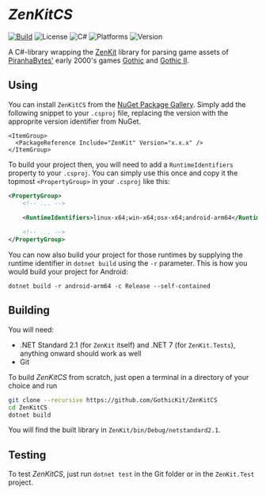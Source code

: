 # _ZenKitCS_

[![Build](https://img.shields.io/github/actions/workflow/status/GothicKit/ZenKitCS/build.yml?label=Build&branch=main)](https://img.shields.io/github/actions/workflow/status/GothicKit/phoenix-shared-interface/build.yml)
![License](https://img.shields.io/github/license/GothicKit/ZenKitCS?label=License&color=important)
![C#](https://img.shields.io/static/v1?label=C%23&message=netstandard2.1&color=informational)
![Platforms](https://img.shields.io/static/v1?label=Supports&message=Linux%20x64%20|%20Windows%20x64%20|%20Android%20ARM64&color=blueviolet)
![Version](https://img.shields.io/github/v/tag/GothicKit/ZenKitCS?label=Version&sort=semver)

A C#-library wrapping the [ZenKit](https://github.com/GothicKit/ZenKit) library for parsing game assets of
[PiranhaBytes'](https://www.piranha-bytes.com/) early 2000's games [Gothic](https://en.wikipedia.org/wiki/Gothic_(video_game))
and [Gothic II](https://en.wikipedia.org/wiki/Gothic_II).

## Using

You can install `ZenKitCS` from the [NuGet Package Gallery](https://www.nuget.org/packages/ZenKit). Simply add the
following snippet to your `.csproj` file, replacing the version with the approprite version identifier from NuGet.

```
<ItemGroup>
  <PackageReference Include="ZenKit" Version="x.x.x" />
</ItemGroup>
```

To build your project then, you will need to add a `RuntimeIdentifiers` property to your `.csproj`. You can simply
use this once and copy it the topmost `<PropertyGroup>` in your `.csproj` like this:

```xml
<PropertyGroup>
    <!-- ... -->
    
    <RuntimeIdentifiers>linux-x64;win-x64;osx-x64;android-arm64</RuntimeIdentifiers>

    <!-- ... -->
</PropertyGroup>
```

You can now also build your project for those runtimes by supplying the runtime identifier in `dotnet build` using the
`-r` parameter. This is how you would build your project for Android:

```
dotnet build -r android-arm64 -c Release --self-contained
```

## Building

You will need:

* .NET Standard 2.1 (for `ZenKit` itself) and .NET 7 (for `ZenKit.Tests`), anything onward should work as well
* Git

To build _ZenKitCS_ from scratch, just open a terminal in a directory of your choice and run

```bash
git clone --recursive https://github.com/GothicKit/ZenKitCS
cd ZenKitCS
dotnet build
```

You will find the built library in `ZenKit/bin/Debug/netstandard2.1`.

## Testing

To test _ZenKitCS_, just run `dotnet test` in the Git folder or in the `ZenKit.Test` project.
